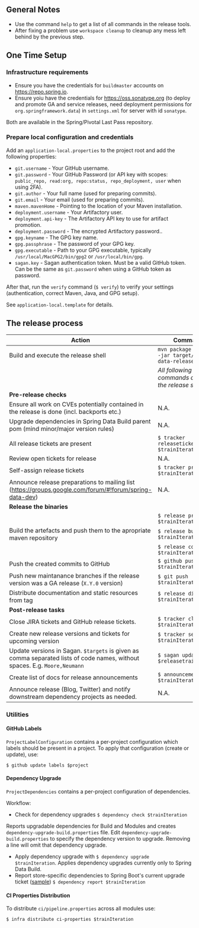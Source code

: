 ## General Notes

* Use the command `help` to get a list of all commands in the release tools.
* After fixing a problem use `workspace cleanup` to cleanup any mess left behind by the previous step.

## One Time Setup

### Infrastructure requirements

- Ensure you have the credentials for `buildmaster` accounts on https://repo.spring.io.
- Ensure yoiu have the credentials for https://oss.sonatype.org (to deploy and promote GA and service releases, need deployment permissions for `org.springframework.data`) in `settings.xml` for server with id `sonatype`.

Both are available in the Spring/Pivotal Last Pass repository.

### Prepare local configuration and credentials

Add an `application-local.properties` to the project root and add the following properties:

- `git.username` - Your GitHub username.
- `git.password` - Your GitHub Password (or API key with scopes: `public_repo, read:org, repo:status, repo_deployment, user` when using 2FA).
- `git.author` - Your full name (used for preparing commits).
- `git.email` - Your email (used for preparing commits).
- `maven.mavenHome` - Pointing to the location of your Maven installation.
- `deployment.username` - Your Artifactory user.
- `deployment.api-key` - The Artifactory API key to use for artifact promotion.
- `deployment.password` - The encrypted Artifactory password..
- `gpg.keyname` - The GPG key name.
- `gpg.passphrase` - The password of your GPG key.
- `gpg.executable` - Path to your GPG executable, typically `/usr/local/MacGPG2/bin/gpg2`
  or `/usr/local/bin/gpg`.
- `sagan.key` - Sagan authentication token. Must be a valid GitHub token. Can be the same
  as `git.password` when using a GitHub token as password.

After that, run the `verify` command (`$ verify`) to verify your settings (authentication,
correct Maven, Java, and GPG setup).

See `application-local.template` for details.

## The release process


| Action | Command |
|--------|---------|
| Build and execute the release shell | `mvn package && java -jar target/spring-data-release-cli.jar` |
|  | *All following commands are run in the release shell* |
| **Pre-release checks** | |
| Ensure all work on CVEs potentially contained in the release is done (incl. backports etc.) | N.A. |
| Upgrade dependencies in Spring Data Build parent pom (mind minor/major version rules) | N.A. |
| All release tickets are present | `$ tracker releasetickets $trainIteration` |
| Review open tickets for release | N.A. |
| Self-assign release tickets | `$ tracker prepare $trainIteration` |
| Announce release preparations to mailing list (https://groups.google.com/forum/#!forum/spring-data-dev) | N.A. |
| **Release the binaries** ||
| | `$ release prepare $trainIteration` |
| Build the artefacts and push them to the apropriate maven repository | `$ release build $trainIteration` |
| |`$ release conclude $trainIteration` |
| Push the created commits to GitHub |`$ github push $trainIteration` |
| Push new maintanance branches if the release version was a GA release (`X.Y.0` version)|`$ git push $trainIteration.next`|
| Distribute documentation and static resources from tag |`$ release distribute $trainIteration`|
| **Post-release tasks** ||
|Close JIRA tickets and GitHub release tickets.|`$ tracker close $trainIteration`|
|Create new release versions and tickets for upcoming version|`$ tracker setup-next $trainIteration.next`|
| Update versions in Sagan. `$targets` is given as comma separated lists of code names, without spaces. E.g. `Moore,Neumann` | `$ sagan update $releasetrains`|
|  Create list of docs for release announcements | `$ announcement $trainIteration`|
| Announce release (Blog, Twitter) and notify downstream dependency projects as needed. | N.A. |

### Utilities

#### GitHub Labels

`ProjectLabelConfiguration` contains a per-project configuration which labels should be present in a project. To apply that configuration (create or update), use:

```
$ github update labels $project
```

#### Dependency Upgrade

`ProjectDependencies` contains a per-project configuration of dependencies.

Workflow:

* Check for dependency upgrades `$ dependency check $trainIteration`

Reports upgradable dependencies for Build and Modules and
creates `dependency-upgrade-build.properties` file.
Edit `dependency-upgrade-build.properties` to specify the dependency version to upgrade.
Removing a line will omit that dependency upgrade.

* Apply dependency upgrade with `$ dependency upgrade $trainIteration`. Applies dependency
  upgrades currently only to Spring Data Build.
* Report store-specific dependencies to Spring Boot's current upgrade
  ticket ([sample](https://github.com/spring-projects/spring-boot/issues/24036)) `$ dependency report $trainIteration`

#### CI Properties Distribution

To distribute `ci/pipeline.properties` across all modules use:

`$ infra distribute ci-properties $trainIteration`
